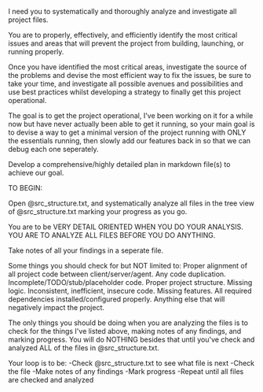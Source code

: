 I need you to systematically and thoroughly analyze and investigate all project files.

You are to properly, effectively, and efficiently identify the most critical issues and areas that will prevent the project from building, launching, or running properly.

Once you have identified the most critical areas, investigate the source of the problems and devise the most efficient way to fix the issues, be sure to take your time, and investigate all possible avenues and possibilities and use best practices whilst developing a strategy to finally get this project operational.

The goal is to get the project operational, I've been working on it for a while now but have never actually been able to get it running, so your main goal is to devise a way to get a minimal version of the project running with ONLY the essentials running, then slowly add our features back in so that we can debug each one seperately.

Develop a comprehensive/highly detailed plan in markdown file(s) to achieve our goal.

TO BEGIN:

Open @src_structure.txt, and systematically analyze all files in the tree view of @src_structure.txt marking your progress as you go.

You are to be VERY DETAIL ORIENTED WHEN YOU DO YOUR ANALYSIS. YOU ARE TO ANALYZE ALL FILES BEFORE YOU DO ANYTHING.

Take notes of all your findings in a seperate file.

Some things you should check for but NOT limited to:
Proper alignment of all project code between client/server/agent.
Any code duplication.
Incomplete/TODO/stub/placeholder code.
Proper project structure.
Missing logic.
Inconsistent, inefficient, insecure code.
Missing features.
All required dependencies installed/configured properly.
Anything else that will negatively impact the project.

The only things you should be doing when you are analyzing the files is to check for the things I've listed above, making notes of any findings, and marking progress. You will do NOTHING besides that until you've check and analyzed ALL of the files in @src_structure.txt.

Your loop is to be:
-Check @src_structure.txt to see what file is next
-Check the file
-Make notes of any findings
-Mark progress
-Repeat until all files are checked and analyzed

